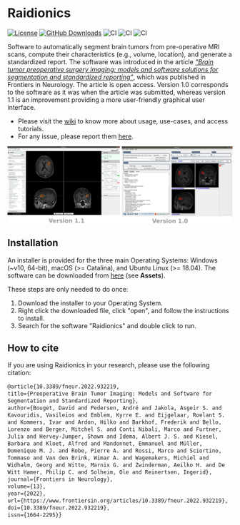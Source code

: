 # Raidionics 
[![License](https://img.shields.io/badge/License-BSD%202--Clause-orange.svg)](https://opensource.org/licenses/BSD-2-Clause)
[![GitHub Downloads](https://img.shields.io/github/downloads/dbouget/Raidionics/total?label=GitHub%20downloads&logo=github)](https://github.com/dbouget/Raidionics/releases)
![CI](https://github.com/dbouget/Raidionics/workflows/Build%20Windows/badge.svg?branch=master&event=push)
![CI](https://github.com/dbouget/Raidionics/workflows/Build%20Ubuntu/badge.svg?branch=master&event=push)
![CI](https://github.com/dbouget/Raidionics/workflows/Build%20macOS/badge.svg?branch=master&event=push)

Software to automatically segment brain tumors from pre-operative MRI scans, compute their characteristics (e.g., volume, location), and generate a standardized report.
The software was introduced in the article [_"Brain tumor preoperative surgery imaging: models and software solutions for
segmentation and standardized reporting"_](https://www.frontiersin.org/articles/10.3389/fneur.2022.932219/full), which was published in Frontiers in Neurology. The article is open access.
Version 1.0 corresponds to the software as it was when the article was submitted, whereas version 1.1 is an improvement providing a more user-friendly graphical user interface.

* Please visit the [wiki](https://github.com/dbouget/Raidionics/wiki) to know more about usage, use-cases, and access tutorials.  
* For any issue, please report them [here](https://github.com/dbouget/Raidionics/issues).

![interface](images/interface-snapshot.png)


## Installation
An installer is provided for the three main Operating Systems: Windows (~v10, 64-bit), macOS (>= Catalina), and Ubuntu Linux (>= 18.04). 
The software can be downloaded from [here](https://github.com/dbouget/Raidionics/releases) (see **Assets**). 

These steps are only needed to do once:
1) Download the installer to your Operating System.
2) Right click the downloaded file, click "open", and follow the instructions to install.
3) Search for the software "Raidionics" and double click to run.


## How to cite
If you are using Raidionics in your research, please use the following citation:
```
@article{10.3389/fneur.2022.932219,
title={Preoperative Brain Tumor Imaging: Models and Software for Segmentation and Standardized Reporting},
author={Bouget, David and Pedersen, André and Jakola, Asgeir S. and Kavouridis, Vasileios and Emblem, Kyrre E. and Eijgelaar, Roelant S. and Kommers, Ivar and Ardon, Hilko and Barkhof, Frederik and Bello, Lorenzo and Berger, Mitchel S. and Conti Nibali, Marco and Furtner, Julia and Hervey-Jumper, Shawn and Idema, Albert J. S. and Kiesel, Barbara and Kloet, Alfred and Mandonnet, Emmanuel and Müller, Domenique M. J. and Robe, Pierre A. and Rossi, Marco and Sciortino, Tommaso and Van den Brink, Wimar A. and Wagemakers, Michiel and Widhalm, Georg and Witte, Marnix G. and Zwinderman, Aeilko H. and De Witt Hamer, Philip C. and Solheim, Ole and Reinertsen, Ingerid},
journal={Frontiers in Neurology},
volume={13},
year={2022},
url={https://www.frontiersin.org/articles/10.3389/fneur.2022.932219},
doi={10.3389/fneur.2022.932219},
issn={1664-2295}}
```
